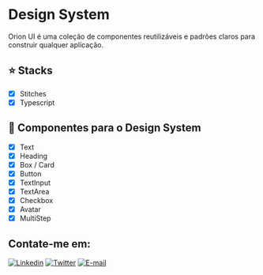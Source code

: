 # Design System

Orion UI é uma coleção de componentes reutilizáveis ​​e padrões claros para construir qualquer aplicação.

## ⭐ Stacks

- [x] Stitches
- [x] Typescript

## 🔖 Componentes para o Design System

- [x] Text
- [x] Heading
- [x] Box / Card
- [x] Button
- [x] TextInput
- [x] TextArea
- [x] Checkbox
- [x] Avatar
- [x] MultiStep

## Contate-me em:
[![Linkedin](https://img.shields.io/badge/Linkedin-2867b2?style=for-the-badge&logo=linkedin&logoColor=white)](https://www.linkedin.com/in/rudneyrodrigues/)
[![Twitter](https://img.shields.io/badge/Instagram-DD2A7B?style=for-the-badge&logo=instagram&logoColor=white)](https://www.instagram.com/rudney.rodrigues.3/)
[![E-mail](https://img.shields.io/badge/Email-EA4335?style=for-the-badge&logo=gmail&logoColor=white)](mailto:contato@rudneyrodrigues.dev.br)
